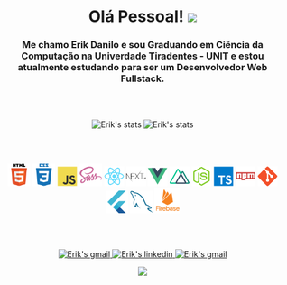 <h1 align="center">
  Olá Pessoal! 
  <img src="https://raw.githubusercontent.com/kaueMarques/kaueMarques/master/hi.gif" width="30px"/>
</h1>

<h3 align="center">
  Me chamo Erik Danilo e sou Graduando em Ciência da Computação na Univerdade Tiradentes - UNIT e estou atualmente estudando para ser um Desenvolvedor Web Fullstack.
</h3>

<img height="30px"/>

<p align="center">
  <span>
    <img src="https://github-readme-stats.vercel.app/api?username=erikdcalmeida&show_icons=true&theme=algolia" alt="Erik's stats" height=175 />
  </span>
  <span>
    <img src="https://github-readme-stats.vercel.app/api/top-langs?username=erikdcalmeida&layout=compact&show_icons=true&theme=algolia" alt="Erik's stats" height=175 />
  </span>
</p>

<img height="30px"/>

<p align="center">
  <img src="https://raw.githubusercontent.com/devicons/devicon/master/icons/html5/html5-original-wordmark.svg" alt="html5"  width="40"/>
  <img src="https://raw.githubusercontent.com/devicons/devicon/master/icons/css3/css3-plain-wordmark.svg" alt="css3"  width="40"/>
  <img src="https://raw.githubusercontent.com/devicons/devicon/master/icons/javascript/javascript-original.svg" alt="javascript" width="35"/>
  <img src="https://github.com/devicons/devicon/blob/master/icons/sass/sass-original.svg" alt="sass" width="40"/>
  <img src="https://github.com/devicons/devicon/blob/master/icons/react/react-original.svg" alt="reactjs" width="35"/>
  <img src="https://github.com/devicons/devicon/blob/master/icons/nextjs/nextjs-original-wordmark.svg" alt="nextjs" width="35"/>
  <img src="https://github.com/devicons/devicon/blob/master/icons/vuejs/vuejs-original.svg" alt="vuejs" width="35"/>
  <img src="https://github.com/devicons/devicon/blob/master/icons/nuxtjs/nuxtjs-original.svg" alt="nuxtjs" width="35"/>
  <img src="https://github.com/devicons/devicon/blob/master/icons/nodejs/nodejs-original.svg" alt="nodejs" width="35"/>
  <img src="https://github.com/devicons/devicon/blob/master/icons/typescript/typescript-original.svg" alt="typescript" width="35"/>
  <img src="https://github.com/devicons/devicon/blob/master/icons/npm/npm-original-wordmark.svg" alt="npm" width="35"/>
  <img src="https://github.com/devicons/devicon/blob/master/icons/git/git-original.svg" alt="git" width="35"/>
  <img src="https://raw.githubusercontent.com/devicons/devicon/master/icons/flutter/flutter-original.svg" alt="flutter" width="40"/>
  <img src="https://raw.githubusercontent.com/devicons/devicon/master/icons/mysql/mysql-original.svg" alt="mysql" width="40"/>
  <img src="https://raw.githubusercontent.com/devicons/devicon/master/icons/firebase/firebase-plain-wordmark.svg" alt="firebase" width="45"/>
</p>

<img height="30px"/>

<p align="center">
  <a href="mailto:erikdcalmeida@gmail.com">
    <img src="https://img.shields.io/badge/-Gmail-c14438?style=flat&logo=Gmail&logoColor=3f72af&color=112d4e&link=mailto:erikdcalmeida@gmail.com" alt="Erik's gmail" width="65px"/>
  </a>
  <a href="https://www.linkedin.com/in/erikdcalmeida" target="_blank" rel="noopener">
    <img src="https://img.shields.io/badge/-Linkedin-c14438?style=flat&logo=Linkedin&logoColor=3f72af&color=112d4e&link=https://www.linkedin.com/in/erikdcalmeida"           alt="Erik's linkedin" width="80px"/>
  </a>
  <a href="https://app.rocketseat.com.br/me/erikdcalmeida" target="_blank" rel="noopener">
    <img src="https://img.shields.io/badge/-RocketSeat-c14438?style=flat&logoColor=3f72af&color=112d4e&link=https://app.rocketseat.com.br/me/erikdcalmeida" alt="Erik's gmail" width="80px"/>
  </a>
</p>

<p align="center">
  <a href="https://portfolio-erikdcalmeida.vercel.app" target="_blank" rel="noopener">
    <img src="https://img.shields.io/badge/-PORTFÓLIO-c14438?style=flat&logo=Netlify&logoColor=3f72af&color=112d4e&size=50&link=https://www.linkedin.com/in/erikdcalmeida" width="200px"/>
  </a>
</p>
